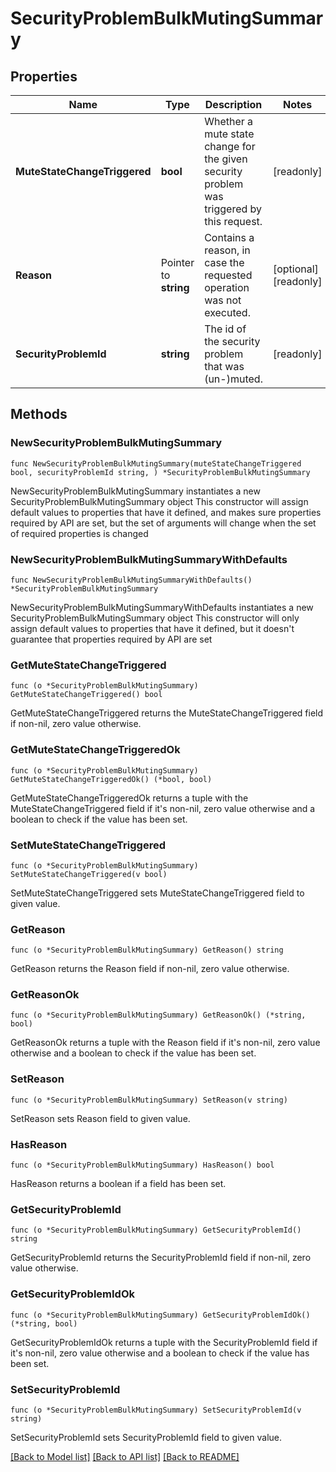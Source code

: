 # SecurityProblemBulkMutingSummary

## Properties

Name | Type | Description | Notes
------------ | ------------- | ------------- | -------------
**MuteStateChangeTriggered** | **bool** | Whether a mute state change for the given security problem was triggered by this request. | [readonly] 
**Reason** | Pointer to **string** | Contains a reason, in case the requested operation was not executed. | [optional] [readonly] 
**SecurityProblemId** | **string** | The id of the security problem that was (un-)muted. | [readonly] 

## Methods

### NewSecurityProblemBulkMutingSummary

`func NewSecurityProblemBulkMutingSummary(muteStateChangeTriggered bool, securityProblemId string, ) *SecurityProblemBulkMutingSummary`

NewSecurityProblemBulkMutingSummary instantiates a new SecurityProblemBulkMutingSummary object
This constructor will assign default values to properties that have it defined,
and makes sure properties required by API are set, but the set of arguments
will change when the set of required properties is changed

### NewSecurityProblemBulkMutingSummaryWithDefaults

`func NewSecurityProblemBulkMutingSummaryWithDefaults() *SecurityProblemBulkMutingSummary`

NewSecurityProblemBulkMutingSummaryWithDefaults instantiates a new SecurityProblemBulkMutingSummary object
This constructor will only assign default values to properties that have it defined,
but it doesn't guarantee that properties required by API are set

### GetMuteStateChangeTriggered

`func (o *SecurityProblemBulkMutingSummary) GetMuteStateChangeTriggered() bool`

GetMuteStateChangeTriggered returns the MuteStateChangeTriggered field if non-nil, zero value otherwise.

### GetMuteStateChangeTriggeredOk

`func (o *SecurityProblemBulkMutingSummary) GetMuteStateChangeTriggeredOk() (*bool, bool)`

GetMuteStateChangeTriggeredOk returns a tuple with the MuteStateChangeTriggered field if it's non-nil, zero value otherwise
and a boolean to check if the value has been set.

### SetMuteStateChangeTriggered

`func (o *SecurityProblemBulkMutingSummary) SetMuteStateChangeTriggered(v bool)`

SetMuteStateChangeTriggered sets MuteStateChangeTriggered field to given value.


### GetReason

`func (o *SecurityProblemBulkMutingSummary) GetReason() string`

GetReason returns the Reason field if non-nil, zero value otherwise.

### GetReasonOk

`func (o *SecurityProblemBulkMutingSummary) GetReasonOk() (*string, bool)`

GetReasonOk returns a tuple with the Reason field if it's non-nil, zero value otherwise
and a boolean to check if the value has been set.

### SetReason

`func (o *SecurityProblemBulkMutingSummary) SetReason(v string)`

SetReason sets Reason field to given value.

### HasReason

`func (o *SecurityProblemBulkMutingSummary) HasReason() bool`

HasReason returns a boolean if a field has been set.

### GetSecurityProblemId

`func (o *SecurityProblemBulkMutingSummary) GetSecurityProblemId() string`

GetSecurityProblemId returns the SecurityProblemId field if non-nil, zero value otherwise.

### GetSecurityProblemIdOk

`func (o *SecurityProblemBulkMutingSummary) GetSecurityProblemIdOk() (*string, bool)`

GetSecurityProblemIdOk returns a tuple with the SecurityProblemId field if it's non-nil, zero value otherwise
and a boolean to check if the value has been set.

### SetSecurityProblemId

`func (o *SecurityProblemBulkMutingSummary) SetSecurityProblemId(v string)`

SetSecurityProblemId sets SecurityProblemId field to given value.



[[Back to Model list]](../README.md#documentation-for-models) [[Back to API list]](../README.md#documentation-for-api-endpoints) [[Back to README]](../README.md)


